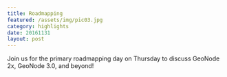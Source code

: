 ```yaml
---
title: Roadmapping
featured: /assets/img/pic03.jpg
category: highlights
date: 20161131
layout: post
---
```


<p>Join us for the primary roadmapping day on Thursday to discuss GeoNode 2x, GeoNode 3.0, and beyond!</p>
